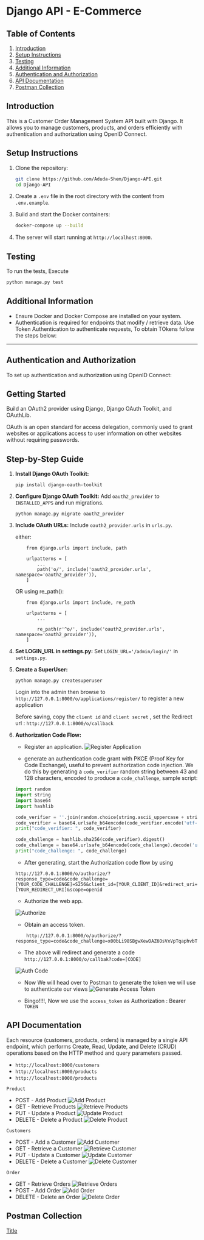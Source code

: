 
# Django API - E-Commerce

## Table of Contents
1. [Introduction](#introduction)
2. [Setup Instructions](#setup-instructions)
3. [Testing](#testing)
4. [Additional Information](#additional-information)
5. [Authentication and Authorization](#authentication-and-authorization)
6. [API Documentation](#api-documentation)
7. [Postman Collection](#postman-collection)

## Introduction
This is a Customer Order Management System API built with Django. It allows you to manage customers, products, and orders efficiently with authentication and authorization using OpenID Connect.

## Setup Instructions
1. Clone the repository:
    ```bash
    git clone https://github.com/Aduda-Shem/Django-API.git
    cd Django-API
    ```

2. Create a `.env` file in the root directory with the content from `.env.example`.

3. Build and start the Docker containers:
    ```bash
    docker-compose up --build
    ```

4. The server will start running at `http://localhost:8000`.

## Testing
To run the tests, Execute 
```bash
python manage.py test
```

## Additional Information
- Ensure Docker and Docker Compose are installed on your system.
- Authentication is required for endpoints that modify / retrieve data. Use Token Authentication to authenticate requests, To obtain TOkens follow the steps below:

------------------------------------------
## Authentication and Authorization

To set up authentication and authorization using OpenID Connect:

## Getting Started

Build an OAuth2 provider using Django, Django OAuth Toolkit, and OAuthLib.

OAuth is an open standard for access delegation, commonly used to grant websites or applications access to user information on other websites without requiring passwords.

## Step-by-Step Guide

1. **Install Django OAuth Toolkit:**
    ```
    pip install django-oauth-toolkit
    ```

2. **Configure Django OAuth Toolkit:**
    Add `oauth2_provider` to `INSTALLED_APPS` and run migrations.
    ```
    python manage.py migrate oauth2_provider
    ```

3. **Include OAuth URLs:**
    Include `oauth2_provider.urls` in `urls.py`.

    either:
    ```
        from django.urls import include, path

        urlpatterns = [
            ...
            path('o/', include('oauth2_provider.urls', namespace='oauth2_provider')),
        ]
    ```
    OR using re_path():
    ```
        from django.urls import include, re_path

        urlpatterns = [
            ...

            re_path(r'^o/', include('oauth2_provider.urls', namespace='oauth2_provider')),
        ]
    ```
 
4. **Set LOGIN_URL in settings.py:**
    Set `LOGIN_URL='/admin/login/'` in `settings.py`.

5. **Create a SuperUser:**
    ```
    python manage.py createsuperuser
    ```
    Login into the admin then browse to `http://127.0.0.1:8000/o/applications/register/` to register a new application

    Before saving, copy the `client id` and `client secret` , set the Redirect url : `http://127.0.0.1:8000/o/callback`
    

6. **Authorization Code Flow:**
    - Register an application.
        ![Register Application](READMEscreenshots/registerapp.png)
    
    - generate an authentication code grant with PKCE (Proof Key for Code Exchange), useful to prevent authorization code injection.
    We do this by generating a `code_verifier` random string between 43 and 128 characters, encoded to produce a `code_challenge`, sample script:
    ```python
    import random
    import string
    import base64
    import hashlib

    code_verifier = ''.join(random.choice(string.ascii_uppercase + string.digits) for _ in range(random.randint(43, 128)))
    code_verifier = base64.urlsafe_b64encode(code_verifier.encode('utf-8'))
    print("code_verifier: ", code_verifier)

    code_challenge = hashlib.sha256(code_verifier).digest()
    code_challenge = base64.urlsafe_b64encode(code_challenge).decode('utf-8').replace('=', '')
    print("code_challenge: ", code_challenge)

    ```
    - After generating, start the Authorization code flow by using 
    ```
    http://127.0.0.1:8000/o/authorize/?response_type=code&code_challenge=[YOUR_CODE_CHALLENGE]=S256&client_id=[YOUR_CLIENT_ID]&redirect_uri=[YOUR_REDIRECT_URI]&scope=openid

    ```
    - Authorize the web app.

    ![Authorize](READMEscreenshots/authorize.png)   

    - Obtain an access token.
    ```
        http://127.0.0.1:8000/o/authorize/?response_type=code&code_challenge=x00bLi98SBgwXewDAZ6OsVxVpTqaphvbTVG7vVrRNr4&code_challenge_method=S256&client_id=hUn9pxrpL0MinLPTyCcTv7zzbgCaXDrsAW84dweS&redirect_uri=http://localhost:8000/o/callbak&scope=openid

    ```
    - The above will redirect and generate a code
    `http://127.0.0.1:8000/o/callbak?code=[CODE]`

    ![Auth Code](READMEscreenshots/authcode.png)

    - Now We will head over to Postman to generate the token we will use to authenticate our views
    ![Generate Access Token](READMEscreenshots/generate_access_token.png)

    - Bingo!!!!, Now we use the `access_token` as Authorization : Bearer `TOKEN`

## API Documentation
Each resource (customers, products, orders) is managed by a single API endpoint, which performs Create, Read, Update, and Delete (CRUD) operations based on the HTTP method and query parameters passed.
   - `http://localhost:8000/customers`
   - `http://localhost:8000/products`
   - `http://localhost:8000/products`

   `Product`
   - POST - Add Product
   ![Add Product](READMEscreenshots/prooductadd.png)
   - GET - Retrieve Products
   ![Retrieve Products](READMEscreenshots/getproducts.png)
   - PUT - Update a Product
   ![Update Product](READMEscreenshots/putproduct.png)
   - DELETE - Delete a Product
   ![Delete Product](READMEscreenshots/productdelete.png)

   `Customers`
   - POST - Add a Customer
   ![Add Customer](READMEscreenshots/AddCustomer.png)
   - GET - Retrieve a Customer
   ![Retrieve Customer](READMEscreenshots/getcustomers.png)
   - PUT - Update a Customer
   ![Update Customer](READMEscreenshots/putcustomers.png)
   - DELETE - Delete a Customer
   ![Delete Customer](READMEscreenshots/customerdelete.png)

   `Order`
   - GET - Retrieve Orders
   ![Retrieve Orders](READMEscreenshots/orderget.png)
   - POST - Add Order
   ![Add Order](READMEscreenshots/orderpost.png)
   - DELETE - Delete an Order
   ![Delete Order](READMEscreenshots/orderDelete.png)

## Postman Collection
[Title](postman/postman_collection.json)